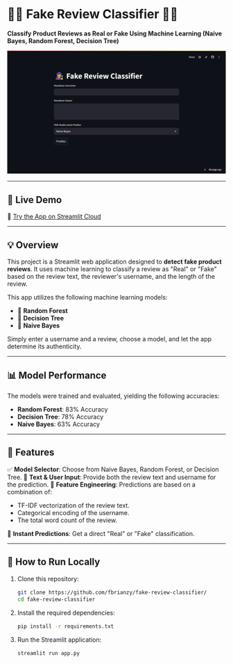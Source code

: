 # 🕵️‍♂️ Fake Review Classifier 🕵️‍♀️
**Classify Product Reviews as Real or Fake Using Machine Learning (Naive Bayes, Random Forest, Decision Tree)**

![Streamlit App Screenshot](./assets/Screenshot-app.png)

---

## 🚀 Live Demo
🔗 [Try the App on Streamlit Cloud](https://fake-review-classifier.streamlit.app/)

---

## 💡 Overview
This project is a Streamlit web application designed to **detect fake product reviews**. It uses machine learning to classify a review as "Real" or "Fake" based on the review text, the reviewer's username, and the length of the review.

This app utilizes the following machine learning models:
- 🌳 **Random Forest**
- 🌲 **Decision Tree**
- 🧠 **Naive Bayes**

Simply enter a username and a review, choose a model, and let the app determine its authenticity.

---

## 📊 Model Performance
The models were trained and evaluated, yielding the following accuracies:
- **Random Forest**: 83% Accuracy
- **Decision Tree**: 78% Accuracy
- **Naive Bayes**: 63% Accuracy

---

## 🧠 Features
✅ **Model Selector**: Choose from Naive Bayes, Random Forest, or Decision Tree.
📝 **Text & User Input**: Provide both the review text and username for the prediction.
🤖 **Feature Engineering**: Predictions are based on a combination of:
  - TF-IDF vectorization of the review text.
  - Categorical encoding of the username.
  - The total word count of the review.

🔮 **Instant Predictions**: Get a direct "Real" or "Fake" classification.

---

## 📁 How to Run Locally

1.  Clone this repository:
    ```bash
    git clone https://github.com/fbrianzy/fake-review-classifier/
    cd fake-review-classifier
    ```

2.  Install the required dependencies:
    ```bash
    pip install -r requirements.txt
    ```

3.  Run the Streamlit application:
    ```bash
    streamlit run app.py
    ```
